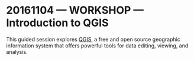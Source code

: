 # 20161104 &mdash; WORKSHOP &mdash; Introduction to QGIS

This guided session explores [QGIS](http://www.qgis.org/en/site/), a free and open source geographic information system that offers powerful tools for data editing, viewing, and analysis.
